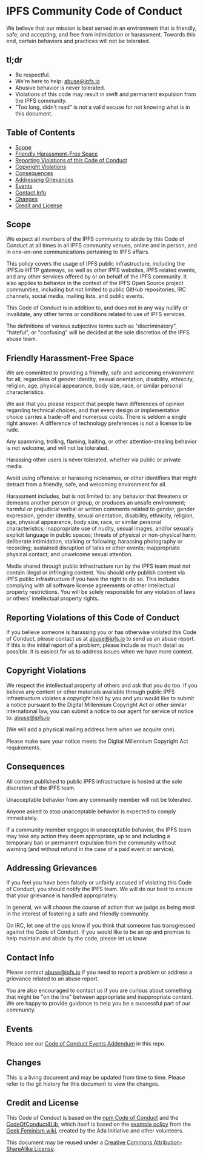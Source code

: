 # IPFS Community Code of Conduct

We believe that our mission is best served in an environment that is friendly, safe, and accepting, and free from intimidation or harassment. Towards this end, certain behaviors and practices will not be tolerated.

## tl;dr

- Be respectful.
- We're here to help: abuse@ipfs.io
- Abusive behavior is never tolerated.
- Violations of this code may result in swift and permanent expulsion from the IPFS community.
- "Too long, didn't read" is not a valid excuse for not knowing what is in this document.

## Table of Contents

- [Scope](#scope)
- [Friendly Harassment-Free Space](#friendly-harassment-free-space)
- [Reporting Violations of this Code of Conduct](#reporting-violations-of-this-code-of-conduct)
- [Copyright Violations](#copyright-violations)
- [Consequences](#consequences)
- [Addressing Grievances](#addressing-grievances)
- [Events](#events)
- [Contact Info](#contact-info)
- [Changes](#changes)
- [Credit and License](#credit-and-license)

## Scope

We expect all members of the IPFS community to abide by this Code of Conduct at all times in all IPFS community venues, online and in person, and in one-on-one communications pertaining to IPFS affairs.

This policy covers the usage of IPFS public infrastructure, including the IPFS.io HTTP gateways, as well as other IPFS websites, IPFS related events, and any other services offered by or on behalf of the IPFS community. It also
applies to behavior in the context of the IPFS Open Source project communities, including but not limited to public GitHub repositories, IRC channels, social media, mailing lists, and public events.

This Code of Conduct is in addition to, and does not in any way nullify or invalidate, any other terms or conditions related to use of IPFS services.

The definitions of various subjective terms such as "discriminatory", "hateful", or "confusing" will be decided at the sole discretion of the IPFS abuse team.

## Friendly Harassment-Free Space

We are committed to providing a friendly, safe and welcoming environment for all, regardless of gender identity, sexual orientation, disability, ethnicity, religion, age, physical appearance, body size, race, or similar personal characteristics.

We ask that you please respect that people have differences of opinion regarding technical choices, and that every design or implementation choice carries a trade-off and numerous costs. There is seldom a single right answer. A difference of technology preferences is not a license to be rude.

Any spamming, trolling, flaming, baiting, or other attention-stealing behavior is not welcome, and will not be tolerated.

Harassing other users is never tolerated, whether via public or private media.

Avoid using offensive or harassing nicknames, or other identifiers that might detract from a friendly, safe, and welcoming environment for all.

Harassment includes, but is not limited to: any behavior that threatens or demeans another person or group, or produces an unsafe environment; harmful or prejudicial verbal or written comments related to gender, gender expression, gender identity, sexual orientation, disability, ethnicity, religion, age, physical appearance, body size, race, or similar personal characteristics; inappropriate use of nudity, sexual images, and/or sexually explicit language in public spaces; threats of physical or non-physical harm; deliberate intimidation, stalking or following; harassing photography or recording; sustained disruption of talks or other events; inappropriate physical contact; and unwelcome sexual attention.

Media shared through public infrastructure run by the IPFS team must not contain illegal or infringing content. You should only publish content via IPFS public infrastructure if you have the right to do so. This includes complying with all software license agreements or other intellectual property restrictions. You will be solely responsible for any violation of laws or
others’ intellectual property rights.

## Reporting Violations of this Code of Conduct

If you believe someone is harassing you or has otherwise violated this Code of Conduct, please contact us at abuse@ipfs.io to send us an abuse report. If this is the initial report of a problem, please include as much detail as possible. It is easiest for us to address issues when we have more context.

## Copyright Violations

We respect the intellectual property of others and ask that you do too. If you believe any content or other materials available through public IPFS infrastructure violates a copyright held by you and you would like to submit a notice pursuant to the Digital Millennium Copyright Act or other similar international law, you can submit a notice to our agent for service of notice to: abuse@ipfs.io

(We will add a physical mailing address here when we acquire one).

Please make sure your notice meets the Digital Millennium Copyright Act requirements.

## Consequences

All content published to public IPFS infrastructure is hosted at the sole discretion of the IPFS team.

Unacceptable behavior from any community member will not be tolerated.

Anyone asked to stop unacceptable behavior is expected to comply immediately.

If a community member engages in unacceptable behavior, the IPFS team may take any action they deem appropriate, up to and including a temporary ban or permanent expulsion from the community without warning (and without refund in the case of a paid event or service).

## Addressing Grievances

If you feel you have been falsely or unfairly accused of violating this Code of Conduct, you should notify the IPFS team. We will do our best to ensure that your grievance is handled appropriately.

In general, we will choose the course of action that we judge as being most in the interest of fostering a safe and friendly community.

On IRC, let one of the ops know if you think that someone has transgressed against the Code of Conduct. If you would like to be an op and promise to help maintain and abide by the code, please let us know.

## Contact Info

Please contact abuse@ipfs.io if you need to report a problem or address a grievance related to an abuse report.

You are also encouraged to contact us if you are curious about something that might be "on the line" between appropriate and inappropriate content. We are happy to provide guidance to help you be a successful part of our community.

## Events

Please see our [Code of Conduct Events Addendum](code-of-conduct_events.md) in this repo.

## Changes

This is a living document and may be updated from time to time. Please refer to the git history for this document to view the changes.

## Credit and License
This Code of Conduct is based on the [npm Code of Conduct](https://www.npmjs.com/policies/conduct) and the [CodeOfConduct4Lib](https://github.com/code4lib/code-of-conduct/blob/master/code_of_conduct.md), which itself is based on the [example policy](http://geekfeminism.wikia.com/wiki/Conference_anti-harassment) from the [Geek Feminism wiki](http://geekfeminism.wikia.com/), created by the Ada Initiative and other volunteers.

This document may be reused under a [Creative Commons Attribution-ShareAlike
License](http://creativecommons.org/licenses/by-sa/4.0/).
